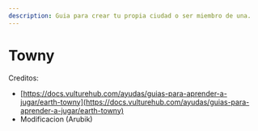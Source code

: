 ```yaml
---
description: Guia para crear tu propia ciudad o ser miembro de una.
---
```


# Towny

Creditos:

* [https://docs.vulturehub.com/ayudas/guias-para-aprender-a-jugar/earth-towny](https://docs.vulturehub.com/ayudas/guias-para-aprender-a-jugar/earth-towny)
* Modificacion (Arubik)
